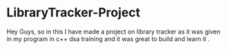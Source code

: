 # LibraryTracker-Project
Hey Guys, so in this I have made a project on library tracker as it was given in my program in c++ dsa training and it was great to build and learn it .
